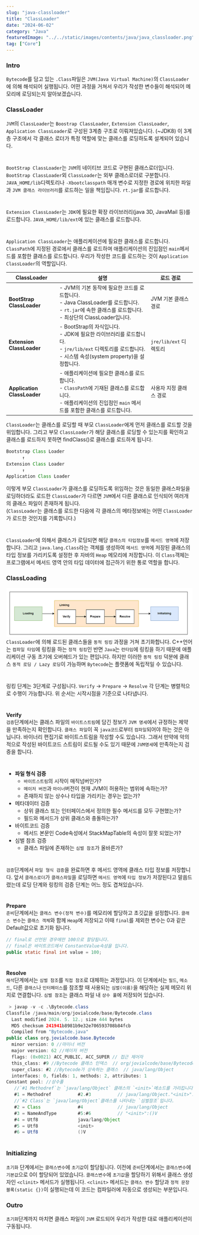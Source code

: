 ```yaml
---
slug: "java-classloader"
title: "ClassLoader"
date: "2024-06-02"
category: "Java"
featuredImage: "../../static/images/contents/java/java_classloader.png"
tag: ["Core"]
---
```


### Intro
`Bytecode`를 담고 있는 `.Class`파일은 `JVM(Java Virtual Machine)`의 `ClassLoader`에 의해 해석되어 실행됩니다.
어떤 과정을 거쳐서 우리가 작성한 변수들이 해석되어 메모리에 로딩되는지 알아보겠습니다.

### ClassLoader
`JVM`의 `ClassLoader`는 `Boostrap ClassLoader`, `Extension ClassLoader`, `Application ClassLoader`로 구성된 3계층 구조로 이뤄져있습니다. (~JDK8)
이 3계층 구조에서 각 클래스 로더가 특정 역할에 맞는 클래스를 로딩하도록 설계되어 있습니다. 
# 
`BootStrap ClassLoader`는 `JVM`의 네이티브 코드로 구현된 클래스로더입니다. `BootStrap ClassLoader`외 `ClassLoader`는 외부 클래스로더로 구분합니다.
`JAVA_HOME/lib`디렉토리나 `-Xbootclasspath` 매개 변수로 지정한 경로에 위치한 파일과 `JVM 클래스 라이브러리`를 로드하는 일을 책임집니다.
`rt.jar`를 로드합니다.
#
`Extension ClassLoader`는 `JDK`에 필요한 확장 라이브러리(java 3D, JavaMail 등)를 로드합니다. 
`JAVA_HOME/lib/ext`에 있는 클래스를 로드합니다.

# 
`Application ClassLoader`는 애플리케이션에 필요한 클래스를 로드합니다.
`ClassPath`에 지정된 경로에서 클래스를 로드하며 애플리케이션의 진입점인 `main`메서드를 포함한 클래스를 로드합니다.
우리가 작성한 코드를 로드하는 것이 `Application ClassLoader`의 역할입니다.

<div class="tableWrapper">

| **ClassLoader**        | **설명**                                                                                                                                     | **로드 경로**                 |
|--------------------------|---------------------------------------------------------------------------------------------------------------------------------------------|-----------------------------|
| **BootStrap ClassLoader** | - JVM의 기본 동작에 필요한 코드를 로드합니다.<br> - Java ClassLoader를 로드합니다.<br> - `rt.jar`에 속한 클래스를 로드합니다.<br> - 최상단의 ClassLoader입니다. | JVM 기본 클래스 경로           |
| **Extension ClassLoader** | - BootStrap의 자식입니다.<br> - JDK에 필요한 라이브러리를 로드합니다.<br> - `jre/lib/ext` 디렉토리를 로드합니다.<br> - 시스템 속성(system property)을 설정합니다. | `jre/lib/ext` 디렉토리         |
| **Application ClassLoader** | - 애플리케이션에 필요한 클래스를 로드합니다.<br> - `ClassPath`에 기재된 클래스를 로드합니다.<br> - 애플리케이션의 진입점인 `main` 메서드를 포함한 클래스를 로드합니다. | 사용자 지정 클래스 경로          |

</div>

`ClassLoader`는 클래스를 로딩할 때 부모 `ClassLoader`에게 먼저 클래스를 로드할 것을 위임합니다.
그리고 부모 `ClassLoader`가 해당 클래스를 로딩할 수 있는지를 확인하고 클래스를 로드하지 못하면 findClass()로 클래스를 로드하게 됩니다.

```java
Bootstrap Class Loader
      ↑
Extension Class Loader
      ↑
Application Class Loader
```

이렇게 부모 `ClassLoader`가 클래스를 로딩하도록 위임하는 것은 동일한 클래스파일을 로딩하더라도 로드한 `ClassLoader`가 다르면 
`JVM`에서 다른 클래스로 인식되어 여러개의 클래스 파일이 존재하게 됩니다.  
(`ClassLoader`는 클래스를 로드한 다음에 각 클래스의 메타정보에는 어떤 `ClassLoader`가 로드한 것인지를 기록합니다.)
# 
`ClassLoader`에 의해서 클래스가 로딩되면 해당 `클래스의 타입정보`를 `메서드 영역`에 저장합니다.
그리고 `java.lang.Class`라는 객체를 생성하여 `메서드 영역`에 저장된 클래스의 타입 정보를 가리키도록 설정한 후 자바의 `Heap` 메모리에 저장합니다. 
이 `Class`객체는 프로그램에서 메서드 영역 안의 타입 데이터에 접근하기 위한 통로 역할을 합니다.

### ClassLoading
![classLoading](../../static/images/contents/java/java_classloading.png)
`ClassLoader`에 의해 로드된 클래스들을 `동적 링킹` 과정을 거쳐 초기화합니다.
C++언어는 `컴파일 타임`에 링킹을 하는 `정적 링킹`인 반면 `Java`는 `런타임`에 링킹을 하기 때문에 애플리케이션 구동 초기에 오버헤드가 있는 편입니다.
하지만 이러한 `동적 링킹` 덕분에 클래스 `동적 로딩 / Lazy 로딩`이 가능하며 `Bytecode`는 플랫폼에 독립적일 수 있습니다. 
#
링킹 단계는 3단계로 구성됩니다.
`Verify` -> `Prepare` -> `Resolve` 각 단계는 병렬적으로 수행이 가능합니다.
위 순서는 시작시점을 기준으로 나타냅니다.
# 
**Verify**   
`검증`단계에서는 클래스 파일의 `바이트스트림`에 담긴 정보가 `JVM 명세`에서 규정하는 제약을 만족하는지 확인합니다.
`클래스 파일`이 꼭 `java코드`로부터 `컴파일`되어야 하는 것은 아닙니다. 
바이너리 편집기로 바이트스트림을 작성할 수도 있습니다. 
그래서 만약에 악의적으로 작성된 바이트코드 스트림이 로드될 수도 있기 때문에 `JVM명세`에 만족하는지 검증을 합니다.
#
- **파일 형식 검증**
  - `바이트스트림`의 시작이 매직넘버인가?  
  - `메이저 버전`과 `마이너`버전이 현재 JVM이 허용하는 범위에 속하는가?  
  - 존재하지 않는 상수나 타입을 가리키는 경우는 없는가?
- 메타데이터 검증
  - 상위 클래스 또는 인터페이스에서 정의한 필수 메서드를 모두 구현했는가?
  - 필드와 메서드가 상위 클래스와 충돌하는가?
- 바이트코드 검증
  - 메서드 본문인 Code속성에서 StackMapTable의 속성이 잘못 되었는가?
- 심벌 참조 검증
  - 클래스 파일에 존재하는 `심벌 참조`가 올바른가?
#

`검증`단계에서 `파일 형식 검증`을 완료하면 후 메서드 영역에 클래스 타입 정보를 저장합니다.
앞서 `클래스로더`가 `클래스파일`을 로딩하면 `메서드 영역`에 `타입 정보`가 저장된다고 말씀드렸는데
로딩 단계와 링킹의 검증 단계는 어느 정도 겹쳐있습니다.
#
**Prepare**  
`준비`단계에서는 `클래스 변수(정적 변수)`를 메모리에 할당하고 초깃값을 설정합니다.
`클래스 변수`는 `클래스 객체`와 함께 `Heap`에 저장되고 이때 `final`를 제외한 변수는 0과 같은 Default값으로 초기화 됩니다.

```java
// final로 선언된 경우에만 100으로 할당됩니다.
// final은 바이트코드에서 ConstantValue속성을 입니다.
public static final int value = 100; 
```
#
**Resolve**  
`해석`단계에서는 `심벌 참조`를 `직접 참조`로 대체하는 과정입니다.
이 단계에서는 `필드`, `메소드`, 다른 `클래스`나 `인터페이스`를 참조할 때 사용되는 `심벌(이름)`을 해당하는 실제 메모리 위치로 연결합니다.
`심벌 참조`는 클래스 파일 내 `상수 풀`에 저장되어 있습니다.

```java
 > javap -v -c .\Bytecode.class
Classfile /java/main/org/jovialcode/base/Bytecode.class
  Last modified 2024. 5. 12.; size 444 bytes
  MD5 checksum 241941b8981b9e32e706593708b84fcb
  Compiled from "Bytecode.java"
public class org.jovialcode.base.Bytecode
  minor version: 0 //마이너 버전
  major version: 62 //메이저 버전
  flags: (0x0021) ACC_PUBLIC, ACC_SUPER // 접근 제어자
  this_class: #9 //Bytecode 클래스 인덱스  // org/jovialcode/base/Bytecode
  super_class: #2 //Bytecode가 상속하는 클래스  // java/lang/Object
  interfaces: 0, fields: 1, methods: 2, attributes: 1
Constant pool: //상수풀
   //`#1 Methodref`는 `java/lang/Object` 클래스의 `<init>`메소드를 가리킵니다.  
   #1 = Methodref          #2.#3          // java/lang/Object."<init>":()V
   //`#2 Class`는 `java/lang/Object`클래스를 나타내는 `심벌참조`입니다.
   #2 = Class              #4             // java/lang/Object
   #3 = NameAndType        #5:#6          // "<init>":()V
   #4 = Utf8               java/lang/Object
   #5 = Utf8               <init>
   #6 = Utf8               ()V
```
# 
### Initializing
`초기화` 단계에서는 `클래스변수`에 `초기값`이 할당됩니다. 
이전에 `준비`단계에서는 `클래스변수`에 `기본값`으로 0이 할당되어 있었습니다.
`클래스변수`에 `초기값`을 할당하기 위해서 클래스 생성자인 `<clinit>` 메서드가 실행됩니다. 
`<clinit>` 메서드는 `클래스 변수` 할당과 `정적 문장 블록(static {})`이 실행되는데 
이 코드는 컴파일러에 자동으로 생성되는 부분입니다.

### Outro
`초기화`단계까지 마치면 클래스 파일이 `JVM` 로드되어 
우리가 작성한 대로 애플리케이션이 구동됩니다. 
